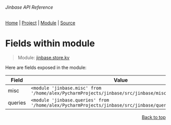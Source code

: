 ###### Jinbase API Reference
[Home](/docs/api/README.md) | [Project](/README.md) | [Module](/docs/api/modules/jinbase/store/kv/README.md) | [Source](/src/jinbase/store/kv.py)

# Fields within module
> Module: [jinbase.store.kv](/docs/api/modules/jinbase/store/kv/README.md)

Here are fields exposed in the module:

| Field | Value |
| --- | --- |
| misc | `<module 'jinbase.misc' from '/home/alex/PycharmProjects/jinbase/src/jinbase/misc/__init__.py'>` |
| queries | `<module 'jinbase.queries' from '/home/alex/PycharmProjects/jinbase/src/jinbase/queries/__init__.py'>` |

<p align="right"><a href="#jinbase-api-reference">Back to top</a></p>
